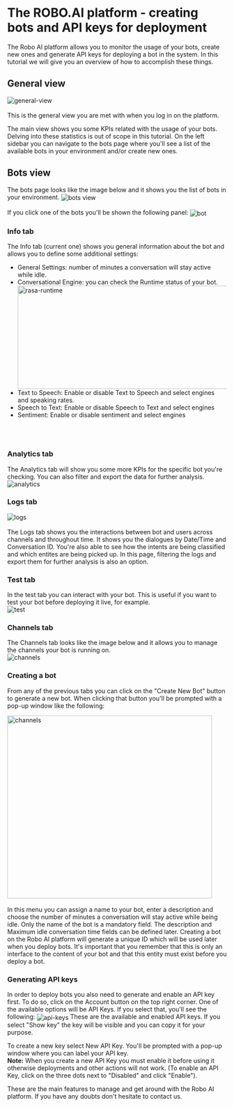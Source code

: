 # The ROBO.AI platform - creating bots and API keys for deployment
The Robo AI platform allows you to monitor the usage of your bots, create new ones and generate API keys for deploying a bot in the system.
In this tutorial we will give you an overview of how to accomplish these things. 

## General view 
<img align="center" alt="general-view" src="assets/general_dashboard.png"></img>
<br>
<br>
This is the general view you are met with when you log in on the platform. 

The main view shows you some KPIs related with the usage of your bots. Delving into these statistics is out of scope in this tutorial.
On the left sidebar you can navigate to the bots page where you'll see a list of the available bots in your environment and/or create new ones. 

## Bots view
The bots page looks like the image below and it shows you the list of bots in your environment.
<img align="center" alt="bots view" src="assets/bots_view.png"></img>
<br>
<br>
If you click one of the bots you'll be shown the following panel:
<img align="center" alt="bot" src="assets/bot.png"></img>

### Info tab
The Info tab (current one) shows you general information about the bot and allows you to define some additional settings: <br>
- General Settings: number of minutes a conversation will stay active while idle.
- Conversational Engine: you can check the Runtime status of your bot.
<img align="right" width="500" height="237" alt="rasa-runtime" src="assets/rasa_runtime.png"></img>
- Text to Speech: Enable or disable Text to Speech and select engines and speaking rates.
- Speech to Text: Enable or disable Speech to Text and select engines
- Sentiment: Enable or disable sentiment and select engines
<br>
<br>

### Analytics tab
The Analytics tab will show you some more KPIs for the specific bot you're checking.
You can also filter and export the data for further analysis. <br>
<img align="center" alt="analytics" src="assets/analytics_tab.png"></img>

### Logs tab
<img align="center" alt="logs" src="assets/logs_tab.png"></img>
<br>
<br>
The Logs tab shows you the interactions between bot and users across channels and throughout time. 
It shows you the dialogues by Date/Time and Conversation ID. You're also able to see how the intents are being classified and which entites are being picked up. 
In this page, filtering the logs and export them for further analysis is also an option.

### Test tab
In the test tab you can interact with your bot. This is useful if you want to test your bot before deploying it live, for example. <br>
<img align="center" alt="test" src="assets/test_tab.png"></img>


### Channels tab
The Channels tab looks like the image below and it allows you to manage the channels your bot is running on. <br>
<img align="center" alt="channels" src="assets/channels_tab.png"></img>


### Creating a bot
From any of the previous tabs you can click on the "Create New Bot" button to generate a new bot.
When clicking that button you'll be prompted with a pop-up window like the following:


<img align="center" width="470" height="420" alt="channels" src="assets/create_new_bot.png"></img><br><br>
In this menu you can assign a name to your bot, enter a description and choose the number of minutes a conversation will stay active while being idle. Only the name of the bot is a mandatory field. The description and Maximum idle conversation time fields can be defined later.
Creating a bot on the Robo AI platform will generate a unique ID which will be used later when you deploy bots. It's important that you remember that this is only an interface to the content of your bot and that this entity must exist before you deploy a bot. 


### Generating API keys
In order to deploy bots you also need to generate and enable an API key first. To do so, click on the Account button on the top right corner. 
One of the available options will be API Keys. If you select that, you'll see the following: 
<img align="center" alt="api-keys" src="assets/api_keys.png"></img>
These are the available and enabled API keys. If you select "Show key" the key will be visible and you can copy it for your purpose. 

To create a new key select New API Key. You'll be prompted with a pop-up window where you can label your API key. <br>
<b>Note:</b> When you create a new API Key you must enable it before using it otherwise deployments and other actions will not work. (To enable an API Key, click on the three dots next to "Disabled" and click "Enable").

These are the main features to manage and get around with the Robo AI platform. If you have any doubts don't hesitate to contact us.  